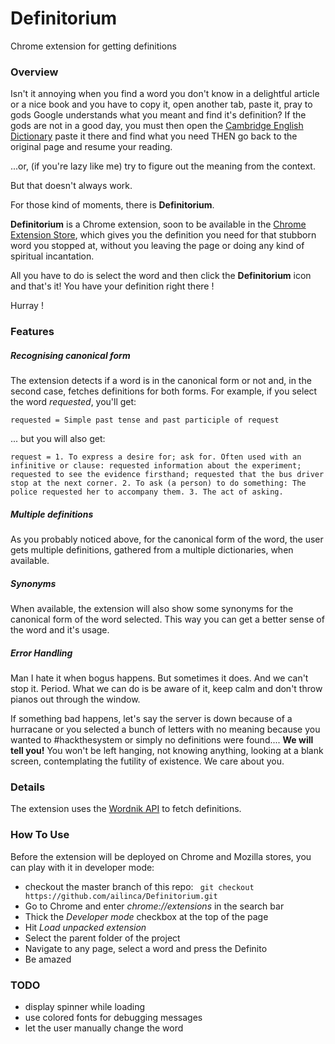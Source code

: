 # Definitorium
Chrome extension for getting definitions

### Overview ###
Isn't it annoying when you find a word you don't know in a delightful article or a nice book and you have to copy it, open another tab, paste it, pray to gods Google understands what you meant and find it's definition? If the gods are not in a good day, you must then open the [Cambridge English Dictionary](https://dictionary.cambridge.org/) paste it there and find what you need THEN go back to the original page and resume your reading. 

...or, (if you're lazy like me) try to figure out the meaning from the context.

But that doesn't always work.

For those kind of moments, there is **Definitorium**.

**Definitorium** is a Chrome extension, soon to be available in the [Chrome Extension Store](https://chrome.google.com/webstore/category/extensions), which gives you the  definition you need for that stubborn word you stopped at, without you leaving the page or doing any kind of spiritual incantation. 

All you have to do is select the word and then click the **Definitorium** icon and that's it! You have your definition right there !
 

Hurray ! 

### Features ### 

##### Recognising canonical form #####

The extension detects if a word is in the canonical form or not and, in the second case, fetches definitions for both forms. 
For example, if you select the word _requested_, you'll get:

``requested = Simple past tense and past participle of request``

... but you will also get: 

``request = 1. To express a desire for; ask for. Often used with an infinitive or clause: requested information about the experiment; requested to see the evidence firsthand; requested that the bus driver stop at the next corner. 2. To ask (a person) to do something: The police requested her to accompany them. 3. The act of asking.``  

##### Multiple definitions #####

As you probably noticed above, for the canonical form of the word, the user gets multiple definitions, gathered from a multiple dictionaries, when available.

##### Synonyms #####

When available, the extension will also show some synonyms for the canonical form of the word selected. This way you can get a better sense of the word and it's usage. 

##### Error Handling #####

Man I hate it when bogus happens. But sometimes it does. And we can't stop it. Period. What we can do is be aware of it, keep calm and don't throw pianos out through the window. 

If something bad happens, let's say the server is down because of a hurracane or you selected a bunch of letters with no meaning because you wanted to #hackthesystem or simply no definitions were found.... **We will tell you!** You won't be left hanging, not knowing anything, looking at a blank screen, contemplating the futility of existence. We care about you. 


### Details ### 

The extension uses the [Wordnik API](http://developer.wordnik.com/docs.html) to fetch definitions. 


### How To Use ###

Before the extension will be deployed on Chrome and Mozilla stores, you can play with it in developer mode:

* checkout the master branch of this repo: `` git checkout https://github.com/ailinca/Definitorium.git``
* Go to Chrome and enter _chrome://extensions_ in the search bar
* Thick the _Developer mode_ checkbox at the top of the page
* Hit _Load unpacked extension_ 
* Select the parent folder of the project 
* Navigate to any page, select a word and press the Definito
* Be amazed

### TODO ###

*   display spinner while loading
*   use colored fonts for debugging messages 
*   let the user manually change the word